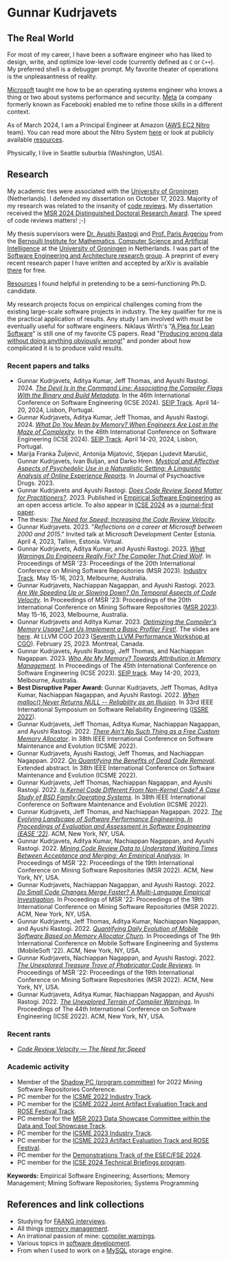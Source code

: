 # Gunnar Kudrjavets

## The Real World

For most of my career, I have been a software engineer who has liked to design, write, and optimize low-level code (currently defined as `C` or `C++`).
My preferred shell is a debugger prompt.
My favorite theater of operations is the unpleasantness of reality.

[Microsoft](https://www.microsoft.com/en-us/) taught me how to be an operating systems engineer who knows a thing or two about systems performance and security.
[Meta](https://www.meta.com/) (a company formerly known as Facebook) enabled me to refine those skills in a different context.

As of March 2024, I am a Principal Engineer at Amazon ([AWS EC2 Nitro](https://aws.amazon.com/ec2/nitro/) team).
You can read more about the Nitro System [here](https://docs.aws.amazon.com/whitepapers/latest/security-design-of-aws-nitro-system/security-design-of-aws-nitro-system.html) or look at publicly available [resources](nitro.md).

Physically, I live in Seattle suburbia (Washington, USA).

## Research

My academic ties were associated with the [University of Groningen](https://search-rug.github.io/) (Netherlands).
I defended my dissertation on October 17, 2023.
Majority of my research was related to the insanity of [code reviews](cr.md).
My dissertation received the [MSR 2024 Distinguished Doctoral Research Award](https://2024.msrconf.org/track/msr-2024-msr-awards).
The speed of code reviews matters! ;-)

My thesis supervisors were [Dr. Ayushi Rastogi](https://ayushirastogi.github.io/) and [Prof. Paris Avgeriou](https://www.cs.rug.nl/~paris/) from the [Bernoulli Institute for Mathematics, Computer Science and Artificial Intelligence](https://www.rug.nl/research/bernoulli/) at the [University of Groningen](https://www.rug.nl/) in Netherlands.
I was part of the [Software Engineering and Architecture research group](https://search-rug.github.io/).
A preprint of every recent research paper I have written and accepted by arXiv is available [there](https://arxiv.org/search/cs?searchtype=author&query=Kudrjavets,+G) for free.

[Resources](resources.md) I found helpful in pretending to be a semi-functioning Ph.D. candidate.

My research projects focus on empirical challenges coming from the existing large-scale software projects in industry.
The key qualifier for me is the practical application of results.
Any study I am involved with must be eventually useful for software engineers.
Niklaus Wirth's "[A Plea for Lean Software](https://people.inf.ethz.ch/wirth/Articles/LeanSoftware.pdf)" is still one of my favorite CS papers.
Read "[Producing wrong data without doing anything obviously wrong!](https://dl.acm.org/doi/10.1145/1508244.1508275)" and ponder about how complicated it is to produce valid results.

### Recent papers and talks

- Gunnar Kudrjavets, Aditya Kumar, Jeff Thomas, and Ayushi Rastogi. 2024.  *[The Devil Is in the Command Line: Associating the Compiler Flags With the Binary and Build Metadata](https://arxiv.org/abs/2312.13463)*. In the 46th International Conference on Software Engineering (ICSE 2024). [SEIP Track](https://conf.researchr.org/track/icse-2024/icse-2024-software-engineering-in-practice). April 14-20, 2024, Lisbon, Portugal.
- Gunnar Kudrjavets, Aditya Kumar, Jeff Thomas, and Ayushi Rastogi. 2024.  *[What Do You Mean by Memory? When Engineers Are Lost in the Maze of Complexity](https://arxiv.org/abs/2312.13462)*. In the 46th International Conference on Software Engineering (ICSE 2024). [SEIP Track](https://conf.researchr.org/track/icse-2024/icse-2024-software-engineering-in-practice). April 14-20, 2024, Lisbon, Portugal.
- Marija Franka Žuljević, Antonija Mijatović, Stjepan Ljudevit Marušić, Gunnar Kudrjavets, Ivan Buljan, and Darko Hren. *[Mystical and Affective Aspects of Psychedelic Use in a Naturalistic Setting: A Linguistic Analysis of Online Experience Reports](https://doi.org/10.1080/02791072.2023.2274382)*. In Journal of Psychoactive Drugs. 2023.
- Gunnar Kudrjavets and Ayushi Rastogi. *[Does Code Review Speed Matter for Practitioners?](https://doi.org/10.1007/s10664-023-10401-z)*. 2023. Published in [Empirical Software Engineering](https://www.springer.com/journal/10664/) as an open access article. To also appear in [ICSE 2024](https://conf.researchr.org/home/icse-2024) as a [journal-first paper](https://conf.researchr.org/track/icse-2024/icse-2024-journal-first-papers).
- The thesis: *[The Need for Speed: Increasing the Code Review Velocity](https://research.rug.nl/en/publications/the-need-for-speed-increasing-the-code-review-velocity)*.
- Gunnar Kudrjavets. 2023. "*Reflections on a career at Microsoft between 2000 and
2015*." Invited talk at Microsoft Development Center Estonia. April 4, 2023, Tallinn, Estonia. Virtual.
- Gunnar Kudrjavets, Aditya Kumar, and Ayushi Rastogi. 2023. *[What Warnings Do Engineers Really Fix? The Compiler That Cried Wolf](preprints/What_Warnings_Do_Engineers_Really_Fix.pdf)*. In Proceedings of MSR '23: Proceedings of the 20th International Conference on Mining Software Repositories (MSR 2023). [Industry Track](https://conf.researchr.org/track/msr-2023/msr-2023-industry-track). May 15-16, 2023, Melbourne, Australia.
- Gunnar Kudrjavets, Nachiappan Nagappan, and Ayushi Rastogi. 2023. *[Are We Speeding Up or Slowing Down? On Temporal Aspects of Code Velocity](https://arxiv.org/abs/2303.04293)*. In Proceedings of MSR '23: Proceedings of the 20th International Conference on Mining Software Repositories ([MSR 2023](https://conf.researchr.org/track/msr-2023/msr-2023-technical-papers)). May 15-16, 2023, Melbourne, Australia.
- Gunnar Kudrjavets and Aditya Kumar. 2023. *[Optimizing the Compiler's Memory Usage? Let Us Implement a Basic Profiler First!](preprints/llvm-cgo-2023.pdf)*. The slides are [here](preprints/LLVM-CGO-2023-slides.pdf). At LLVM CGO 2023 ([Seventh LLVM Performance Workshop at CGO](https://llvm.org/devmtg/2023-02-25/)). February 25, 2023. Montreal, Canada.
- Gunnar Kudrjavets, Ayushi Rastogi, Jeff Thomas, and Nachiappan Nagappan. 2023. *[Who Ate My Memory? Towards Attribution in Memory Management](https://arxiv.org/abs/2212.11866)*. In Proceedings of The 45th International Conference on Software Engineering (ICSE 2023). [SEIP track](https://conf.researchr.org/track/icse-2023/icse-2023-SEIP). May 14-20, 2023, Melbourne, Australia.
- **Best Disruptive Paper Award:** Gunnar Kudrjavets, Jeff Thomas, Aditya Kumar, Nachiappan Nagappan, and Ayushi Rastogi. 2022. *[When malloc() Never Returns NULL -- Reliability as an Illusion](https://arxiv.org/abs/2208.08484)*. In 33rd IEEE International Symposium on Software Reliability Engineering ([ISSRE 2022](https://issre2022.github.io/)).
- Gunnar Kudrjavets, Jeff Thomas, Aditya Kumar, Nachiappan Nagappan, and Ayushi Rastogi. 2022. *[There Ain’t No Such Thing as a
Free Custom Memory Allocator](https://arxiv.org/abs/2206.11728)*. In 38th IEEE International Conference on Software Maintenance and Evolution (ICSME 2022).
- Gunnar Kudrjavets, Ayushi Rastogi, Jeff Thomas, and Nachiappan Nagappan. 2022. *[On Quantifying the Benefits of Dead Code Removal](https://hal.archives-ouvertes.fr/hal-03704335)*. Extended abstract. In 38th IEEE International Conference on Software Maintenance and Evolution (ICSME 2022).
- Gunnar Kudrjavets, Jeff Thomas, Nachiappan Nagappan, and Ayushi Rastogi. 2022. *[Is Kernel Code Different From Non-Kernel Code? A Case Study of BSD Family Operating Systems](https://arxiv.org/abs/2206.05616)*. In 38th IEEE International Conference on Software Maintenance and Evolution (ICSME 2022).
- Gunnar Kudrjavets, Jeff Thomas, and Nachiappan Nagappan. 2022. *[The Evolving Landscape of Software Performance Engineering. In Proceedings of Evaluation and Assessment in Software Engineering (EASE '22)](https://arxiv.org/abs/2205.02950)*. ACM, New York, NY, USA.
- Gunnar Kudrjavets, Aditya Kumar, Nachiappan Nagappan, and Ayushi Rastogi. 2022. *[Mining Code Review Data to Understand Waiting Times Between Acceptance and Merging: An Empirical Analysis](https://arxiv.org/abs/2203.05048)*. In Proceedings of MSR '22: Proceedings of the 19th International Conference on Mining Software Repositories (MSR 2022). ACM, New York, NY, USA.
- Gunnar Kudrjavets, Nachiappan Nagappan, and Ayushi Rastogi. 2022. *[Do Small Code Changes Merge Faster? A Multi-Language Empirical Investigation](https://arxiv.org/abs/2203.05045)*. In Proceedings of MSR '22: Proceedings of the 19th International Conference on Mining Software Repositories (MSR 2022). ACM, New York, NY, USA.
- Gunnar Kudrjavets, Jeff Thomas, Aditya Kumar, Nachiappan Nagappan, and Ayushi Rastogi. 2022. *[Quantifying Daily Evolution of Mobile Software Based on Memory Allocator Churn](https://arxiv.org/abs/2203.04394)*. In Proceedings of The 9th International Conference on Mobile Software Engineering and Systems (MobileSoft '22). ACM, New York, NY, USA.
- Gunnar Kudrjavets, Nachiappan Nagappan, and Ayushi Rastogi. 2022. *[The Unexplored Treasure Trove of Phabricator Code Reviews](http://arxiv.org/abs/2203.07473)*. In Proceedings of MSR '22: Proceedings of the 19th International Conference on Mining Software Repositories (MSR 2022). ACM, New York, NY, USA.
- Gunnar Kudrjavets, Aditya Kumar, Nachiappan Nagappan, and Ayushi Rastogi. 2022. *[The Unexplored Terrain of Compiler Warnings](https://arxiv.org/abs/2201.10599)*. In Proceedings of The 44th International Conference on Software Engineering (ICSE 2022). ACM, New York, NY, USA.

### Recent rants

- *[Code Review Velocity — The Need for Speed](https://medium.com/@gunnarku/205bd10dd787)*

### Academic activity

- Member of the [Shadow PC (program committee)](https://conf.researchr.org/track/msr-2022/msr-2022-shadow-pc) for 2022 Mining Software Repositories Conference.
- PC member for the [ICSME 2022 Industry Track](https://cyprusconferences.org/icsme2022/call-for-industry-track/).
- PC member for the [ICSME 2022 Joint Artifact Evaluation Track and ROSE Festival Track](https://cyprusconferences.org/icsme2022/call-for-joint-artifact-evaluation-track-and-rose-festival-track/).
- PC member for the [MSR 2023 Data Showcase Committee within the Data and Tool Showcase Track](https://conf.researchr.org/track/msr-2023/msr-2023-data-showcase).
- PC member for the [ICSME 2023 Industry Track](https://conf.researchr.org/track/icsme-2023/icsme-2023-industry-track).
- PC member for the [ICSME 2023 Artifact Evaluation Track and ROSE Festival](https://conf.researchr.org/track/icsme-2023/icsme-2023-artifact-evaluation-track-and-rose-festival).
- PC member for the [Demonstrations Track of the ESEC/FSE 2024](https://2024.esec-fse.org/track/fse-2024-demonstrations).
- PC member for the [ICSE 2024 Technical Briefings program](https://conf.researchr.org/track/icse-2024/icse-2024-technical-briefings).

**Keywords:** Empirical Software Engineering; Assertions; Memory Management; Mining Software Repositories; Systems Programming

## References and link collections

- Studying for [FAANG interviews](interviewing.md).
- All things [memory management](memory.md).
- An irrational passion of mine: [compiler warnings](warnings.md).
- Various topics in [software development](software.md).
- From when I used to work on a [MySQL](mysql.md) storage engine.

